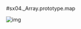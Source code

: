 #sx04._Array.prototype.map



![img](https://cdn.nlark.com/yuque/0/2022/png/33579416/1668253876383-e63a04e6-ebad-4e8b-9cdb-8a52b8f577a7.png)

